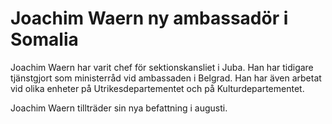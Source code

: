 # Joachim Waern ny ambassadör i Somalia

Joachim Waern har varit chef för sektionskansliet i Juba. Han har tidigare tjänstgjort som ministerråd vid ambassaden i Belgrad. Han har även arbetat vid olika enheter på Utrikesdepartementet och på Kulturdepartementet.

Joachim Waern tillträder sin nya befattning i augusti.
